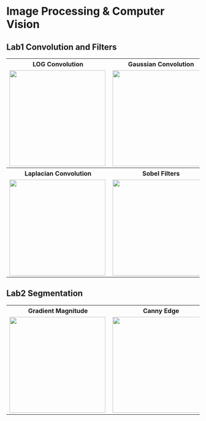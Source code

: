 # Image Processing & Computer Vision

## Lab1 Convolution and Filters
<table>
  <tr><th>LOG Convolution</th><th>Gaussian Convolution</th></tr>
  <tr><td><img align="left" alt="" height="250" src="https://github.com/Nushrat-Tarmin-Meem/Image_Processing_Computer_Vision/assets/127888834/46ae1205-9d1c-42ab-9d4b-dfeacebeae89"></td>
  <td><img align="left" alt="" height="250" src="https://github.com/Nushrat-Tarmin-Meem/Image_Processing_Computer_Vision/assets/127888834/a6b4c003-dc08-498e-8ae8-6a7c96ec9c3a"></td></tr>
  <tr><th>Laplacian Convolution</th><th>Sobel Filters</th></tr>
  <tr><td><img align="left" alt="" height="250" src="https://github.com/Nushrat-Tarmin-Meem/Image_Processing_Computer_Vision/assets/127888834/bb154188-0913-4418-908a-ca94f7f90578"></td>
  <td><img align="left" alt="" height="250" src="https://github.com/Nushrat-Tarmin-Meem/Image_Processing_Computer_Vision/assets/127888834/6893ec93-4ca8-4e4d-8c36-fe8fb3b095e0"></td></tr>
</table>

## Lab2 Segmentation
<table>
  <tr><th>Gradient Magnitude</th><th>Canny Edge</th><th>Normal Thresholding</th></tr>
  <tr><td><img align="left" alt="" height="250" src="https://github.com/Nushrat-Tarmin-Meem/Image_Processing_Computer_Vision/assets/127888834/2b6b88ec-0a70-4a51-a939-7f6735db7c8e"></td>
  <td><img align="left" alt="" height="250" src="https://github.com/Nushrat-Tarmin-Meem/Image_Processing_Computer_Vision/assets/127888834/220941ab-3a47-49fb-b131-c1e0b14009b5"></td>
   <td><img align="left" alt="" height="250" src="https://github.com/Nushrat-Tarmin-Meem/Image_Processing_Computer_Vision/assets/127888834/dc165722-7b31-48fb-8f3d-f3bd109bd1a9"></td></tr>
  </table>

